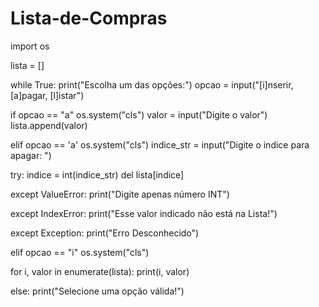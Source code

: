 # Lista-de-Compras

import os

lista = []

while True:
  print("Escolha um das opções:")
  opcao = input("[i]nserir, [a]pagar, [l]istar")

  if opcao == "a"
    os.system("cls")
    valor = input("Digite o valor")
    lista.append(valor)

  elif opcao == 'a'
    os.system("cls")
    indice_str = input("Digite o indice para apagar: ")

  try:
    indice = int(indice_str)
    del lista[indice]

  except ValueError:
    print("Digite apenas número INT")

  except IndexError:
    print("Esse valor indicado não está na Lista!")

  except Exception:
    print("Erro Desconhecido")

  elif opcao == "i"
    os.system("cls")

  for i, valor in enumerate(lista):
    print(i, valor)

else:
  print("Selecione uma opção válida!")

